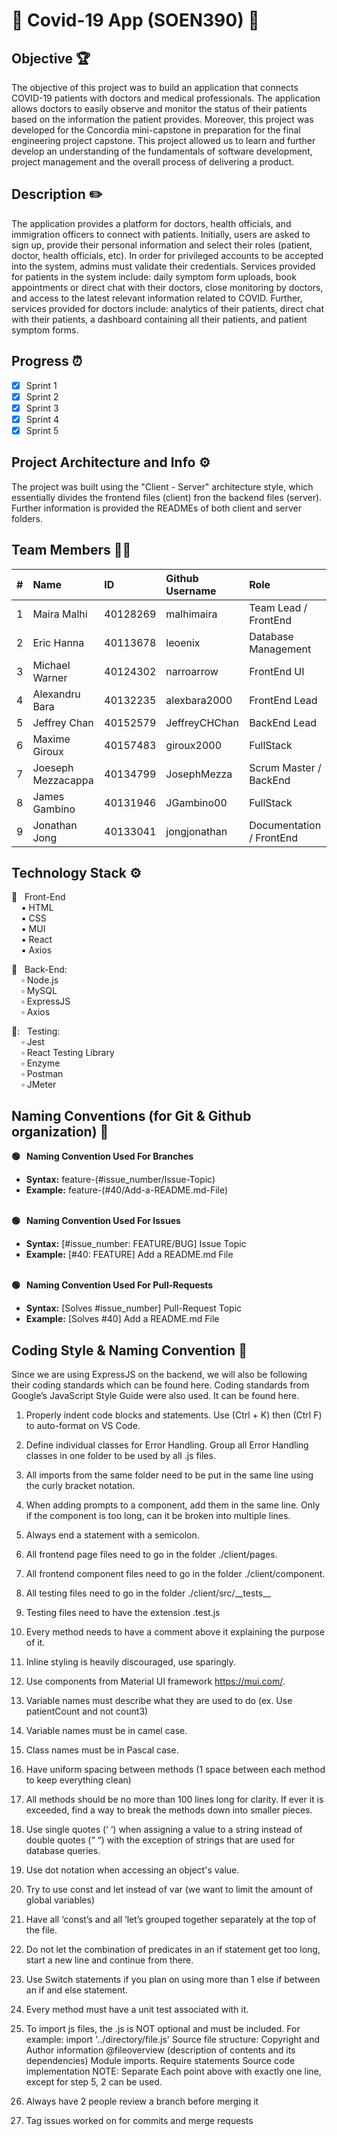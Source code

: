
# :wave: Covid-19 App (SOEN390) :wave: <br>

## Objective :trophy:

The objective of this project was to build an application that connects COVID-19 patients with doctors and medical professionals. The application allows doctors to easily observe and monitor the status of their patients based on the information the patient provides. Moreover, this project was developed for the Concordia mini-capstone in preparation for the final engineering project capstone. This project allowed us to learn and further develop an understanding of the fundamentals of software development, project management and the overall process of delivering a product.

## Description :pencil2:

The application provides a platform for doctors, health officials, and immigration officers to connect with patients. Initially, users are asked to sign up, provide their personal information and select their roles (patient, doctor, health officials, etc). In order for privileged accounts to be accepted into the system, admins must validate their credentials. Services provided for patients in the system include: daily symptom form uploads, book appointments or direct chat with their doctors, close monitoring by doctors, and access to the latest relevant information related to COVID. Further, services provided for doctors include: analytics of their patients, direct chat with their patients, a dashboard containing all their patients, and patient symptom forms. 


## Progress :alarm_clock:

- [X]  Sprint 1
- [X]  Sprint 2
- [X]  Sprint 3
- [X]  Sprint 4
- [X]  Sprint 5

## Project Architecture and Info :gear:

The project was built using the "Client - Server" architecture style, which essentially divides the frontend files (client) fron the backend files (server). Further information is provided the READMEs of both client and server folders.  

## Team Members :technologist:

| #   | Name                 | ID        | Github Username     | Role                     |
| --- | :------------------- | :-------- | :------------------ |:------------------------ |
| 1   | Maira Malhi          | 40128269  |  malhimaira         | Team Lead / FrontEnd     |
| 2   | Eric Hanna           | 40113678  |  leoenix            | Database Management      |
| 3   | Michael Warner       | 40124302  |  narroarrow         | FrontEnd UI              |
| 4   | Alexandru Bara       | 40132235  |  alexbara2000       | FrontEnd Lead            |
| 5   | Jeffrey Chan         | 40152579  |  JeffreyCHChan      | BackEnd Lead             |
| 6   | Maxime Giroux        | 40157483  |  giroux2000         | FullStack                |
| 7   | Joeseph Mezzacappa   | 40134799  |  JosephMezza        | Scrum Master / BackEnd   |
| 8   | James Gambino        | 40131946  |  JGambino00         | FullStack                |
| 9   | Jonathan Jong        | 40133041  |  jongjonathan       | Documentation / FrontEnd |

## Technology Stack :gear:

:black_square_button: &nbsp; Front-End <br>
&nbsp;&nbsp;&nbsp; :black_small_square: HTML <br>
&nbsp;&nbsp;&nbsp; :black_small_square: CSS <br>
&nbsp;&nbsp;&nbsp; :black_small_square: MUI <br>
&nbsp;&nbsp;&nbsp; :black_small_square: React <br>
&nbsp;&nbsp;&nbsp; :black_small_square: Axios <br>

:white_square_button: &nbsp; Back-End: <br>
&nbsp;&nbsp;&nbsp; :white_small_square: Node.js<br>
&nbsp;&nbsp;&nbsp; :white_small_square: MySQL <br>
&nbsp;&nbsp;&nbsp; :white_small_square: ExpressJS <br>
&nbsp;&nbsp;&nbsp; :white_small_square: Axios <br>

🔻: &nbsp; Testing: <br>
&nbsp;&nbsp;&nbsp; :white_small_square: Jest<br>
&nbsp;&nbsp;&nbsp; :white_small_square: React Testing Library <br>
&nbsp;&nbsp;&nbsp; :white_small_square: Enzyme <br>
&nbsp;&nbsp;&nbsp; :white_small_square: Postman <br>
&nbsp;&nbsp;&nbsp; :white_small_square: JMeter <br>


## Naming Conventions (for Git & Github organization) :green_book:


**:green_circle: &nbsp; Naming Convention Used For Branches** <br>
* **Syntax:** feature-(#issue_number/Issue-Topic) <br>
* **Example:** feature-(#40/Add-a-README.md-File) <br><br>
   
**:green_circle: &nbsp; Naming Convention Used For Issues** <br>
* **Syntax:** [#issue_number: FEATURE/BUG] Issue Topic <br>
* **Example:** [#40: FEATURE] Add a README.md File <br><br>

**:green_circle: &nbsp; Naming Convention Used For Pull-Requests** <br>
* **Syntax:** [Solves #issue_number] Pull-Request Topic <br>
* **Example:** [Solves #40] Add a README.md File<br>

## Coding Style & Naming Convention :notebook: 

Since we are using ExpressJS on the backend, we will also be following their coding standards which can be found here. Coding standards from Google’s JavaScript Style Guide were also used. It can be found here.

1. Properly indent code blocks and statements. Use (Ctrl + K) then (Ctrl F) to auto-format on VS Code.

2. Define individual classes for Error Handling. Group all Error Handling classes in one folder to be used by all .js files.

3. All imports from the same folder need to be put in the same line using the curly bracket notation.

4. When adding prompts to a component, add them in the same line. Only if the component is too long, can it be broken into multiple lines.

5. Always end a statement with a semicolon. 

6. All frontend page files need to go in the folder ./client/pages.

7. All frontend component files need to go in the folder ./client/component.

8. All testing files need to go in the folder ./client/src/\_\_tests__

9. Testing files need to have the extension .test.js

10. Every method needs to have a comment above it explaining the purpose of it.

11. Inline styling is heavily discouraged, use sparingly.

12. Use components from Material UI framework https://mui.com/.

13. Variable names must describe what they are used to do (ex. Use patientCount and not count3)

14. Variable names must be in camel case.

15. Class names must be in Pascal case.

16. Have uniform spacing between methods (1 space between each method to keep everything clean)

17. All methods should be no more than 100 lines long for clarity. If ever it is exceeded, find a way to break the methods down into smaller pieces.

18. Use single quotes (‘ ‘) when assigning a value to a string instead of double quotes (“ “) with the exception of strings that are used for database queries. 

18. Use dot notation when accessing an object's value.

19. Try to use const and let instead of var (we want to limit the amount of global variables)

20. Have all ‘const’s and all ‘let’s grouped together separately at the top of the file. 

21. Do not let the combination of predicates in an if statement get too long, start a new line and continue from there.

22. Use Switch statements if you plan on using more than 1 else if between an if and else statement. 

24. Every method must have a unit test associated with it.

25. To import js files, the .js is NOT optional and must be included. For example: 
   import '../directory/file.js'
   Source file structure:
   Copyright and Author information 
   @fileoverview (description of contents and its dependencies)
   Module imports.
   Require statements
   Source code implementation
   NOTE: Separate Each point above with exactly one line, except for step 5, 2 can be used. 

26. Always have 2 people review a branch before merging it

27. Tag issues worked on for commits and merge requests

